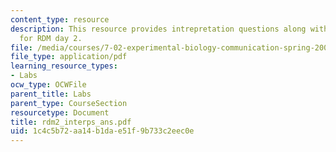 ```yaml
---
content_type: resource
description: This resource provides intrepretation questions along with their answers
  for RDM day 2.
file: /media/courses/7-02-experimental-biology-communication-spring-2005/1c4c5b72aa14b1dae51f9b733c2eec0e_rdm2_interps_ans.pdf
file_type: application/pdf
learning_resource_types:
- Labs
ocw_type: OCWFile
parent_title: Labs
parent_type: CourseSection
resourcetype: Document
title: rdm2_interps_ans.pdf
uid: 1c4c5b72-aa14-b1da-e51f-9b733c2eec0e
---
```

